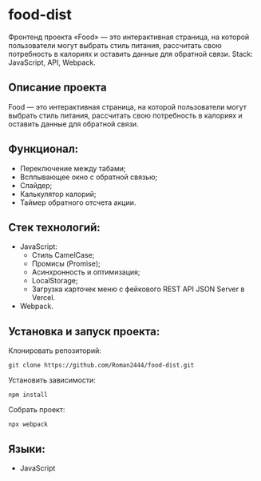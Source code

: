 # food-dist
Фронтенд проекта «Food» — это интерактивная страница, на которой пользователи могут выбрать стиль питания, рассчитать свою потребность в калориях и оставить данные для обратной связи. Stack: JavaScript, API, Webpack.

## Описание проекта
Food — это интерактивная страница, на которой пользователи могут выбрать стиль питания, рассчитать свою потребность в калориях и оставить данные для обратной связи.

## Функционал:
- Переключение между табами;
- Всплывающее окно с обратной связью;
- Cлайдер;
- Калькулятор калорий;
- Таймер обратного отсчета акции.

## Стек технологий:
- JavaScript:
  - Стиль CamelCase;
  - Промисы (Promise);
  - Асинхронность и оптимизация;
  - LocalStorage;
  - Загрузка карточек меню с фейкового REST API JSON Server в Vercel.
- Webpack.

## Установка и запуск проекта:
Клонировать репозиторий:

    git clone https://github.com/Roman2444/food-dist.git

Установить зависимости:

    npm install

Собрать проект:

    npx webpack

## Языки:
- JavaScript
